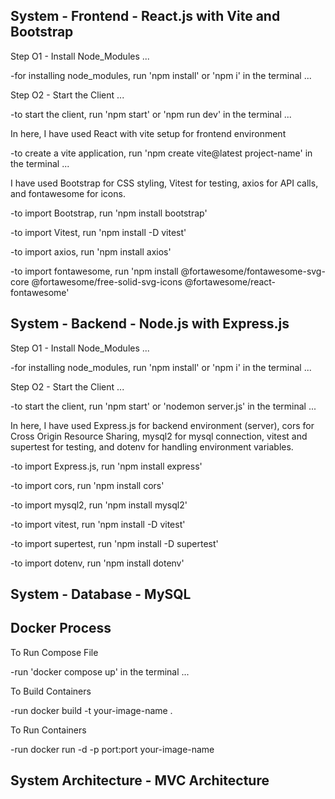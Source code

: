 ## System - Frontend - React.js with Vite and Bootstrap

Step O1 - Install Node_Modules ...

-for installing node_modules, run 'npm install' or 'npm i' in the terminal ...

Step O2 - Start the Client ...

-to start the client, run 'npm start' or 'npm run dev' in the terminal ...

In here, I have used React with vite setup for frontend environment

-to create a vite application, run 'npm create vite@latest project-name' in the terminal ...

I have used Bootstrap for CSS styling, Vitest for testing, axios for API calls, and fontawesome for icons.

-to import Bootstrap, run 'npm install bootstrap'

-to import Vitest, run 'npm install -D vitest'

-to import axios, run 'npm install axios'

-to import fontawesome, run 'npm install @fortawesome/fontawesome-svg-core @fortawesome/free-solid-svg-icons @fortawesome/react-fontawesome'

## System - Backend - Node.js with Express.js 

Step O1 - Install Node_Modules ...

-for installing node_modules, run 'npm install' or 'npm i' in the terminal ...

Step O2 - Start the Client ...

-to start the client, run 'npm start' or 'nodemon server.js' in the terminal ...

In here, I have used Express.js for backend environment (server), cors for Cross Origin Resource Sharing, mysql2 for mysql connection, vitest and supertest for testing, and dotenv for handling environment variables.

-to import Express.js, run 'npm install express'

-to import cors, run 'npm install cors'

-to import mysql2, run 'npm install mysql2'

-to import vitest, run 'npm install -D vitest'

-to import supertest, run 'npm install -D supertest'

-to import dotenv, run 'npm install dotenv'

## System - Database - MySQL

## Docker Process 

To Run Compose File 

-run 'docker compose up' in the terminal ...

To Build Containers 

-run docker build -t your-image-name .

To Run Containers

-run docker run -d -p port:port your-image-name

## System Architecture - MVC Architecture
